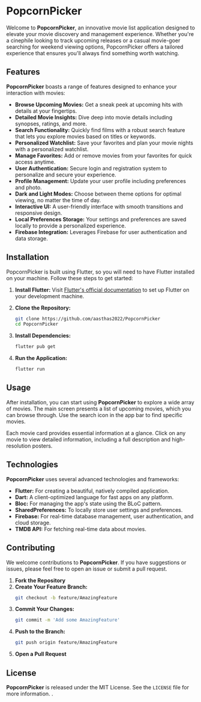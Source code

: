 # PopcornPicker
Welcome to **PopcornPicker**, an innovative movie list application designed to elevate your movie discovery and management experience. Whether you're a cinephile looking to track upcoming releases or a casual movie-goer searching for weekend viewing options, PopcornPicker offers a tailored experience that ensures you'll always find something worth watching.

## Features

**PopcornPicker** boasts a range of features designed to enhance your interaction with movies:

- **Browse Upcoming Movies:** Get a sneak peek at upcoming hits with details at your fingertips.
- **Detailed Movie Insights:** Dive deep into movie details including synopses, ratings, and more.
- **Search Functionality:** Quickly find films with a robust search feature that lets you explore movies based on titles or keywords.
- **Personalized Watchlist:** Save your favorites and plan your movie nights with a personalized watchlist.
- **Manage Favorites:** Add or remove movies from your favorites for quick access anytime.
- **User Authentication:** Secure login and registration system to personalize and secure your experience.
- **Profile Management:** Update your user profile including preferences and photo.
- **Dark and Light Modes:** Choose between theme options for optimal viewing, no matter the time of day.
- **Interactive UI:** A user-friendly interface with smooth transitions and responsive design.
- **Local Preferences Storage:** Your settings and preferences are saved locally to provide a personalized experience.
- **Firebase Integration:** Leverages Firebase for user authentication and data storage.

## Installation

PopcornPicker is built using Flutter, so you will need to have Flutter installed on your machine. Follow these steps to get started:

1. **Install Flutter:**
   Visit [Flutter's official documentation](https://flutter.dev/docs/get-started/install) to set up Flutter on your development machine.

2. **Clone the Repository:**
   ```bash
   git clone https://github.com/aasthas2022/PopcornPicker
   cd PopcornPicker
   ```

3. **Install Dependencies:**
   ```bash
   flutter pub get
   ```

4. **Run the Application:**
   ```bash
   flutter run
   ```

## Usage

After installation, you can start using **PopcornPicker** to explore a wide array of movies. The main screen presents a list of upcoming movies, which you can browse through. Use the search icon in the app bar to find specific movies.

Each movie card provides essential information at a glance. Click on any movie to view detailed information, including a full description and high-resolution posters.

## Technologies

**PopcornPicker** uses several advanced technologies and frameworks:

- **Flutter:** For creating a beautiful, natively compiled application.
- **Dart:** A client-optimized language for fast apps on any platform.
- **Bloc:** For managing the app's state using the BLoC pattern.
- **SharedPreferences:** To locally store user settings and preferences.
- **Firebase:** For real-time database management, user authentication, and cloud storage.
- **TMDB API:** For fetching real-time data about movies.

## Contributing

We welcome contributions to **PopcornPicker**. If you have suggestions or issues, please feel free to open an issue or submit a pull request.

1. **Fork the Repository**
2. **Create Your Feature Branch:**
   ```bash
   git checkout -b feature/AmazingFeature
   ```
3. **Commit Your Changes:**
   ```bash
   git commit -m 'Add some AmazingFeature'
   ```
4. **Push to the Branch:**
   ```bash
   git push origin feature/AmazingFeature
   ```
5. **Open a Pull Request**

## License

**PopcornPicker** is released under the MIT License. See the `LICENSE` file for more information.
.